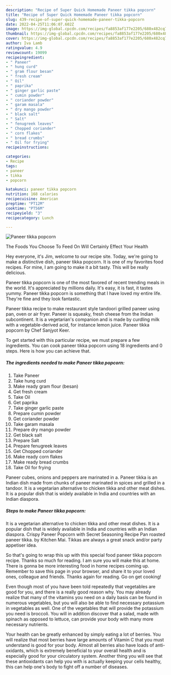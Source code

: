 ```yaml
---
description: "Recipe of Super Quick Homemade Paneer tikka popcorn"
title: "Recipe of Super Quick Homemade Paneer tikka popcorn"
slug: 439-recipe-of-super-quick-homemade-paneer-tikka-popcorn
date: 2022-04-25T11:06:07.602Z
image: https://img-global.cpcdn.com/recipes/fa8853af177e2205/680x482cq70/paneer-tikka-popcorn-recipe-main-photo.jpg
thumbnail: https://img-global.cpcdn.com/recipes/fa8853af177e2205/680x482cq70/paneer-tikka-popcorn-recipe-main-photo.jpg
cover: https://img-global.cpcdn.com/recipes/fa8853af177e2205/680x482cq70/paneer-tikka-popcorn-recipe-main-photo.jpg
author: Iva Lamb
ratingvalue: 4.9
reviewcount: 19099
recipeingredient:
- " Paneer"
- " hung curd"
- " gram flour besan"
- " fresh cream"
- " Oil"
- " paprika"
- " ginger garlic paste"
- " cumin powder"
- " coriander powder"
- " garam masala"
- " dry mango powder"
- " black salt"
- " Salt"
- " fenugreek leaves"
- " Chopped coriander"
- " corn flakes"
- " bread crumbs"
- " Oil for frying"
recipeinstructions:

categories:
- Recipe
tags:
- paneer
- tikka
- popcorn

katakunci: paneer tikka popcorn 
nutrition: 168 calories
recipecuisine: American
preptime: "PT12M"
cooktime: "PT56M"
recipeyield: "3"
recipecategory: Lunch

---
```



![Paneer tikka popcorn](https://img-global.cpcdn.com/recipes/fa8853af177e2205/680x482cq70/paneer-tikka-popcorn-recipe-main-photo.jpg)

The Foods You Choose To Feed On Will Certainly Effect Your Health

Hey everyone, it's Jim, welcome to our recipe site. Today, we're going to make a distinctive dish, paneer tikka popcorn. It is one of my favorites food recipes. For mine, I am going to make it a bit tasty. This will be really delicious.

Paneer tikka popcorn is one of the most favored of recent trending meals in the world. It's appreciated by millions daily. It's easy, it is fast, it tastes yummy. Paneer tikka popcorn is something that I have loved my entire life. They're fine and they look fantastic.

Paneer tikka recipe to make restaurant style tandoori grilled paneer using pan, oven or air fryer. Paneer is squeaky, fresh cheese from the Indian subcontinent. It is a vegetarian&#39;s companion and is made by curdling milk with a vegetable-derived acid, for instance lemon juice. Paneer tikka popcorn by Chef Sanjyot Keer.


To get started with this particular recipe, we must prepare a few ingredients. You can cook paneer tikka popcorn using 18 ingredients and 0 steps. Here is how you can achieve that.

<!--inarticleads1-->

##### The ingredients needed to make Paneer tikka popcorn:

1. Take  Paneer
1. Take  hung curd
1. Make ready  gram flour (besan)
1. Get  fresh cream
1. Take  Oil
1. Get  paprika
1. Take  ginger garlic paste
1. Prepare  cumin powder
1. Get  coriander powder
1. Take  garam masala
1. Prepare  dry mango powder
1. Get  black salt
1. Prepare  Salt
1. Prepare  fenugreek leaves
1. Get  Chopped coriander
1. Make ready  corn flakes
1. Make ready  bread crumbs
1. Take  Oil for frying


Paneer cubes, onions and peppers are marinated in a. Paneer tikka is an Indian dish made from chunks of paneer marinated in spices and grilled in a tandoor. It is a vegetarian alternative to chicken tikka and other meat dishes. It is a popular dish that is widely available in India and countries with an Indian diaspora. 

<!--inarticleads2-->

##### Steps to make Paneer tikka popcorn:



It is a vegetarian alternative to chicken tikka and other meat dishes. It is a popular dish that is widely available in India and countries with an Indian diaspora. Crispy Paneer Popcorn with Secret Seasoning Recipe Pan roasted paneer tikka. by Kitchen Mai. Tikkas are always a great snack and/or party appetiser idea. 

So that's going to wrap this up with this special food paneer tikka popcorn recipe. Thanks so much for reading. I am sure you will make this at home. There is gonna be more interesting food in home recipes coming up. Remember to save this page in your browser, and share it to your loved ones, colleague and friends. Thanks again for reading. Go on get cooking!

Even though most of you have been told repeatedly that vegetables are good for you, and there is a really good reason why. You may already realize that many of the vitamins you need on a daily basis can be found in numerous vegetables, but you will also be able to find necessary potassium in vegetables as well. One of the vegetables that will provide the potassium you need is broccoli. You will in addition discover that a salad, made with spinach as opposed to lettuce, can provide your body with many more necessary nutrients.

Your health can be greatly enhanced by simply eating a lot of berries. You will realize that most berries have large amounts of Vitamin C that you must understand is good for your body. Almost all berries also have loads of anti-oxidants, which is extremely beneficial to your overall health and is especially good for your circulatory system. Another thing you will see that these antioxidants can help you with is actually keeping your cells healthy, this can help one's body to fight off a number of diseases.
